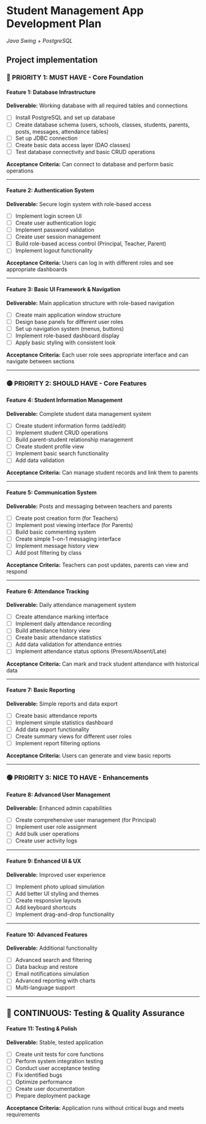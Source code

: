 # Student Management App Development Plan
*Java Swing + PostgreSQL*


## Project implementation

### **🔴 PRIORITY 1: MUST HAVE - Core Foundation**

#### **Feature 1: Database Infrastructure**
**Deliverable:** Working database with all required tables and connections
- [ ] Install PostgreSQL and set up database
- [ ] Create database schema (users, schools, classes, students, parents, posts, messages, attendance tables)
- [ ] Set up JDBC connection
- [ ] Create basic data access layer (DAO classes)
- [ ] Test database connectivity and basic CRUD operations

**Acceptance Criteria:** Can connect to database and perform basic operations

---

#### **Feature 2: Authentication System**
**Deliverable:** Secure login system with role-based access
- [ ] Implement login screen UI
- [ ] Create user authentication logic
- [ ] Implement password validation
- [ ] Create user session management
- [ ] Build role-based access control (Principal, Teacher, Parent)
- [ ] Implement logout functionality

**Acceptance Criteria:** Users can log in with different roles and see appropriate dashboards

---

#### **Feature 3: Basic UI Framework & Navigation**
**Deliverable:** Main application structure with role-based navigation
- [ ] Create main application window structure
- [ ] Design base panels for different user roles
- [ ] Set up navigation system (menus, buttons)
- [ ] Implement role-based dashboard display
- [ ] Apply basic styling with consistent look

**Acceptance Criteria:** Each user role sees appropriate interface and can navigate between sections

---

### **🟡 PRIORITY 2: SHOULD HAVE - Core Features**

#### **Feature 4: Student Information Management**
**Deliverable:** Complete student data management system
- [ ] Create student information forms (add/edit)
- [ ] Implement student CRUD operations
- [ ] Build parent-student relationship management
- [ ] Create student profile view
- [ ] Implement basic search functionality
- [ ] Add data validation

**Acceptance Criteria:** Can manage student records and link them to parents

---

#### **Feature 5: Communication System**
**Deliverable:** Posts and messaging between teachers and parents
- [ ] Create post creation form (for Teachers)
- [ ] Implement post viewing interface (for Parents)
- [ ] Build basic commenting system
- [ ] Create simple 1-on-1 messaging interface
- [ ] Implement message history view
- [ ] Add post filtering by class

**Acceptance Criteria:** Teachers can post updates, parents can view and respond

---

#### **Feature 6: Attendance Tracking**
**Deliverable:** Daily attendance management system
- [ ] Create attendance marking interface
- [ ] Implement daily attendance recording
- [ ] Build attendance history view
- [ ] Create basic attendance statistics
- [ ] Add data validation for attendance entries
- [ ] Implement attendance status options (Present/Absent/Late)

**Acceptance Criteria:** Can mark and track student attendance with historical data

---

#### **Feature 7: Basic Reporting**
**Deliverable:** Simple reports and data export
- [ ] Create basic attendance reports
- [ ] Implement simple statistics dashboard
- [ ] Add data export functionality
- [ ] Create summary views for different user roles
- [ ] Implement report filtering options

**Acceptance Criteria:** Users can generate and view basic reports

---

### **🟢 PRIORITY 3: NICE TO HAVE - Enhancements**

#### **Feature 8: Advanced User Management**
**Deliverable:** Enhanced admin capabilities
- [ ] Create comprehensive user management (for Principal)
- [ ] Implement user role assignment
- [ ] Add bulk user operations
- [ ] Create user activity logs

---

#### **Feature 9: Enhanced UI & UX**
**Deliverable:** Improved user experience
- [ ] Implement photo upload simulation
- [ ] Add better UI styling and themes
- [ ] Create responsive layouts
- [ ] Add keyboard shortcuts
- [ ] Implement drag-and-drop functionality

---

#### **Feature 10: Advanced Features**
**Deliverable:** Additional functionality
- [ ] Advanced search and filtering
- [ ] Data backup and restore
- [ ] Email notifications simulation
- [ ] Advanced reporting with charts
- [ ] Multi-language support

---

## **🔧 CONTINUOUS: Testing & Quality Assurance**

#### **Feature 11: Testing & Polish**
**Deliverable:** Stable, tested application
- [ ] Create unit tests for core functions
- [ ] Perform system integration testing
- [ ] Conduct user acceptance testing
- [ ] Fix identified bugs
- [ ] Optimize performance
- [ ] Create user documentation
- [ ] Prepare deployment package

**Acceptance Criteria:** Application runs without critical bugs and meets requirements



